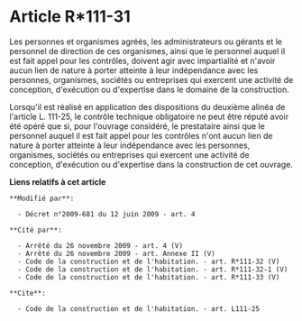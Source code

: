 # Article R*111-31

Les personnes et organismes agréés, les administrateurs ou gérants et le personnel de direction de ces organismes, ainsi que
le personnel auquel il est fait appel pour les contrôles, doivent agir avec impartialité et n'avoir aucun lien de nature à
porter atteinte à leur indépendance avec les personnes, organismes, sociétés ou entreprises qui exercent une activité de
conception, d'exécution ou d'expertise dans le domaine de la construction. 

Lorsqu'il est réalisé en application des dispositions du deuxième alinéa de l'article L. 111-25, le contrôle technique
obligatoire ne peut être réputé avoir été opéré que si, pour l'ouvrage considéré, le prestataire ainsi que le personnel
auquel il est fait appel pour les contrôles n'ont aucun lien de nature à porter atteinte à leur indépendance avec les
personnes, organismes, sociétés ou entreprises qui exercent une activité de conception, d'exécution ou d'expertise dans la
construction de cet ouvrage.

**Liens relatifs à cet article**

	**Modifié par**:

	  - Décret n°2009-681 du 12 juin 2009 - art. 4

	**Cité par**:

	  - Arrêté du 26 novembre 2009 - art. 4 (V)
	  - Arrêté du 26 novembre 2009 - art. Annexe II (V)
	  - Code de la construction et de l'habitation. - art. R*111-32 (V)
	  - Code de la construction et de l'habitation. - art. R*111-32-1 (V)
	  - Code de la construction et de l'habitation. - art. R*111-33 (V)

	**Cite**:

	  - Code de la construction et de l'habitation. - art. L111-25
